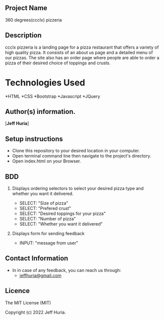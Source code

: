 ## Project Name
360 degrees(ccclx) pizzeria 

## Description
ccclx pizzeria is a landing page for a pizza restaurant that offers a variety of high quality pizza. It consists of an about us page and a detailed menu of our pizzas. The site also has an order page where people are able to order a pizza of their desired choice of toppings and crusts. 
# Technologies Used
*HTML
*CSS
*Bootstrap
*Javascript
*JQuery

## Author(s) information.

[**Jeff Huria**]

## Setup instructions
- Clone this repository to your desired location in your computer.
- Open terminal command line then navigate to the project's directory.
- Open index.html on your Browser.

## BDD
1. Displays ordering selectors to select your desired pizza type and whether you want it delivered.
   - SELECT: "Size of pizza"
   - SELECT: "Prefered crust"
   - SELECT: "Desired toppings for your pizza"
   - SELECT: "Number of pizza"
   - SELECT: "Whether you want it delivered"

2. Displays form for sending feedback
   - INPUT: "message from user"

## Contact Information
- In in case of any feedback, you can reach us through:
  - jeffhuria@gmail.com

## Licence

The MIT License (MIT)

Copyright (c) 2022 Jeff Huria.
